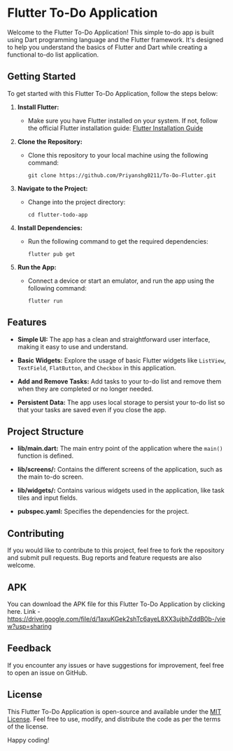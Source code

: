 # Flutter To-Do Application

Welcome to the Flutter To-Do Application! This simple to-do app is built using Dart programming language and the Flutter framework. It's designed to help you understand the basics of Flutter and Dart while creating a functional to-do list application.

## Getting Started

To get started with this Flutter To-Do Application, follow the steps below:

1. **Install Flutter:**
   - Make sure you have Flutter installed on your system. If not, follow the official Flutter installation guide: [Flutter Installation Guide](https://flutter.dev/docs/get-started/install)

2. **Clone the Repository:**
   - Clone this repository to your local machine using the following command:
     ```
     git clone https://github.com/Priyanshg0211/To-Do-Flutter.git
     ```

3. **Navigate to the Project:**
   - Change into the project directory:
     ```
     cd flutter-todo-app
     ```

4. **Install Dependencies:**
   - Run the following command to get the required dependencies:
     ```
     flutter pub get
     ```

5. **Run the App:**
   - Connect a device or start an emulator, and run the app using the following command:
     ```
     flutter run
     ```

## Features

- **Simple UI:** The app has a clean and straightforward user interface, making it easy to use and understand.
  
- **Basic Widgets:** Explore the usage of basic Flutter widgets like `ListView`, `TextField`, `FlatButton`, and `Checkbox` in this application.

- **Add and Remove Tasks:** Add tasks to your to-do list and remove them when they are completed or no longer needed.

- **Persistent Data:** The app uses local storage to persist your to-do list so that your tasks are saved even if you close the app.

## Project Structure

- **lib/main.dart:** The main entry point of the application where the `main()` function is defined.

- **lib/screens/:** Contains the different screens of the application, such as the main to-do screen.

- **lib/widgets/:** Contains various widgets used in the application, like task tiles and input fields.

- **pubspec.yaml:** Specifies the dependencies for the project.

## Contributing

If you would like to contribute to this project, feel free to fork the repository and submit pull requests. Bug reports and feature requests are also welcome.

## APK

You can download the APK file for this Flutter To-Do Application by clicking here. 
Link - https://drive.google.com/file/d/1axuKGek2shTc6ayeL8XX3ujbhZddB0b-/view?usp=sharing

## Feedback

If you encounter any issues or have suggestions for improvement, feel free to open an issue on GitHub.

## License

This Flutter To-Do Application is open-source and available under the [MIT License](LICENSE). Feel free to use, modify, and distribute the code as per the terms of the license.

Happy coding!